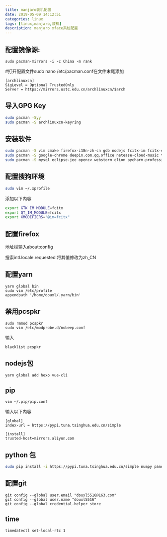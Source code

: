 ```yaml
---
title: manjaro装机配置
date: 2019-05-09 14:12:51
categories: linux
tags: [linux,manjaro,装机]
description: manjaro xface系统配置
---
```


## 配置镜像源:

```
sudo pacman-mirrors -i -c China -m rank
```

#打开配置文件sudo nano /etc/pacman.conf在文件末尾添加
```
[archlinuxcn]
SigLevel = Optional TrustedOnly
Server = https://mirrors.ustc.edu.cn/archlinuxcn/$arch
```

## 导入GPG Key

```bash
sudo pacman -Syy
sudo pacman -S archlinuxcn-keyring
```

## 安装软件

```bash
sudo pacman -S vim cmake firefox-i18n-zh-cn gdb nodejs fcitx-im fcitx-configtool fcitx-sogoupinyin yarn visual-studio-code-bin
sudo pacman -S google-chrome deepin.com.qq.office netease-cloud-music typora vlc wewechat wps-office ttf-wps-fonts
sudo pacman -S mysql eclipse-jee opencv webstorm clion pycharm-professional intellij-idea-ultimate-edition qtcreator qt4
```

## 配置搜狗环境

```bash
sudo vim ~/.xprofile
```

添加以下内容

```bash
export GTK_IM_MODULE=fcitx
export QT_IM_MODULE=fcitx
export XMODIFIERS="@im=fcitx"
```

## 配置firefox

地址栏输入about:config

搜索intl.locale.requested 将其值修改为zh_CN

## 配置yarn

```
yarn global bin
sudo vim /etc/profile 
appendpath '/home/douxl/.yarn/bin'
```

## 禁用pcspkr

```
sudo rmmod pcspkr
sudo vim /etc/modprobe.d/nobeep.conf
```

输入

```
blacklist pcspkr
```

## nodejs包

```
yarn global add hexo vue-cli
```

## pip

```
vim ~/.pip/pip.conf
```
输入以下内容

```
[global]
index-url = https://pypi.tuna.tsinghua.edu.cn/simple

[install]
trusted-host=mirrors.aliyun.com
```

## python 包

```bash
sudo pip install -i https://pypi.tuna.tsinghua.edu.cn/simple numpy pandas sklearn matplotlib requests minepy
```

## 配置git

```
git config --global user.email "douxl5516@163.com"
git config --global user.name "douxl5516"
git config --global credential.helper store
```

## time

```
timedatectl set-local-rtc 1
```

